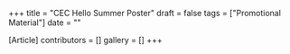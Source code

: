 +++
title = "CEC Hello Summer Poster"
draft = false
tags = ["Promotional Material"]
date = ""

[Article]
contributors = []
gallery = []
+++
